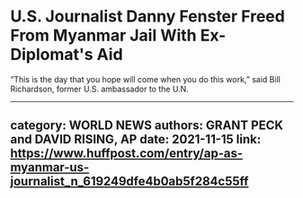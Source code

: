 # U.S. Journalist Danny Fenster Freed From Myanmar Jail With Ex-Diplomat's Aid

“This is the day that you hope will come when you do this work,” said Bill Richardson, former U.S. ambassador to the U.N.

---
category: WORLD NEWS
authors: GRANT PECK and DAVID RISING, AP
date: 2021-11-15
link: https://www.huffpost.com/entry/ap-as-myanmar-us-journalist_n_619249dfe4b0ab5f284c55ff
---
